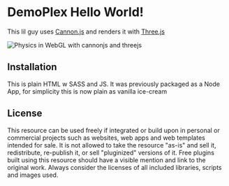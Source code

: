 # DemoPlex Hello World! 

This lil guy uses [Cannon.js](https://github.com/schteppe/cannon.js) and renders it with [Three.js](https://threejs.org/)

![Physics in WebGL with cannonjs and threejs](https://tympanus.net/codrops/wp-content/uploads/2019/12/thumb-tutorial-physics-cannonjs.jpg)


## Installation
This is plain HTML w SASS and JS. 
It was previously packaged as a Node App, for simplicity this is now plain as vanilla ice-cream


## License
This resource can be used freely if integrated or build upon in personal or commercial projects such as websites, web apps and web templates intended for sale. It is not allowed to take the resource "as-is" and sell it, redistribute, re-publish it, or sell "pluginized" versions of it. Free plugins built using this resource should have a visible mention and link to the original work. Always consider the licenses of all included libraries, scripts and images used.







